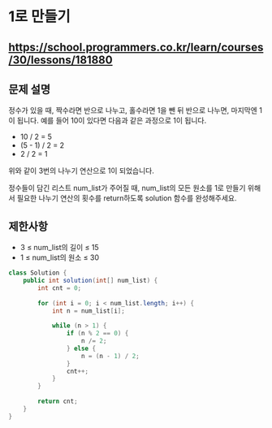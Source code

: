 # 1로 만들기
https://school.programmers.co.kr/learn/courses/30/lessons/181880
---
## 문제 설명
정수가 있을 때, 짝수라면 반으로 나누고, 홀수라면 1을 뺀 뒤 반으로 나누면, 마지막엔 1이 됩니다. 예를 들어 10이 있다면 다음과 같은 과정으로 1이 됩니다.

+ 10 / 2 = 5
+ (5 - 1) / 2 = 2
+ 2 / 2 = 1

위와 같이 3번의 나누기 연산으로 1이 되었습니다.

정수들이 담긴 리스트 num_list가 주어질 때, num_list의 모든 원소를 1로 만들기 위해서 필요한 나누기 연산의 횟수를 return하도록 solution 함수를 완성해주세요.

## 제한사항
+ 3 ≤ num_list의 길이 ≤ 15
+ 1 ≤ num_list의 원소 ≤ 30
```java
class Solution {
    public int solution(int[] num_list) {
        int cnt = 0;
        
        for (int i = 0; i < num_list.length; i++) {
            int n = num_list[i];
            
            while (n > 1) {
                if (n % 2 == 0) {
                    n /= 2;
                } else {
                    n = (n - 1) / 2;
                }
                cnt++;
            }
        }
        
        return cnt;
    }
}
```